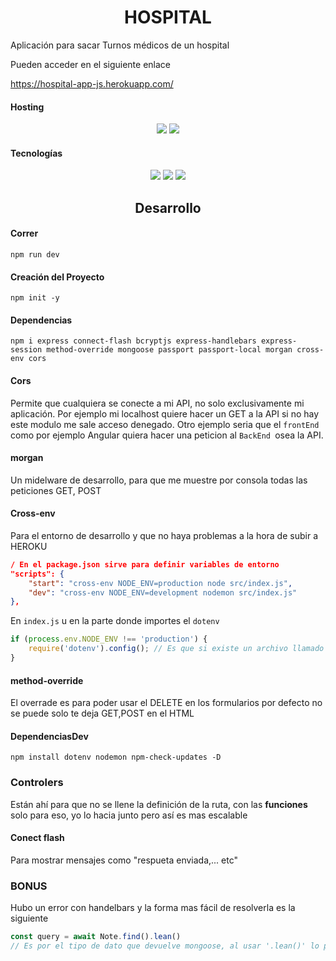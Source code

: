 <h1 align="center"> HOSPITAL </h1> 

Aplicación para sacar Turnos médicos de un hospital

Pueden acceder en el siguiente enlace

https://hospital-app-js.herokuapp.com/



#### Hosting

<div align="center">
    <img src="https://img.shields.io/badge/heroku-8A2BE2?style=for-the-badge&logo=heroku">
    <img src="https://img.shields.io/badge/-atlas-white?style=for-the-badge&logo=mongodb">
</div>

#### Tecnologías

<div align="center">
    <img src="https://img.shields.io/badge/-node-white?style=for-the-badge&logo=nodedotjs">
    <img src="https://img.shields.io/badge/handlebar-orange?style=for-the-badge&logo=handlebarsdotjs">
    <img src="https://img.shields.io/badge/-mongodb-white?style=for-the-badge&logo=mongodb">
</div>





<h2 align="center">Desarrollo</h2>


#### Correr

````
npm run dev
````

#### Creación del Proyecto

``````shell
npm init -y
``````

#### Dependencias

````shell
npm i express connect-flash bcryptjs express-handlebars express-session method-override mongoose passport passport-local morgan cross-env cors
````



#### Cors

Permite que cualquiera se conecte a mi API, no solo exclusivamente mi aplicación. Por ejemplo mi localhost quiere hacer un GET a la API si no hay este modulo me sale acceso denegado. Otro ejemplo seria que el `frontEnd` como por ejemplo Angular quiera hacer una peticion al `BackEnd `osea la API.

#### morgan

Un midelware de desarrollo, para que me muestre por consola todas las peticiones GET, POST

#### Cross-env

Para el entorno de desarrollo y que no haya problemas a la hora de subir a HEROKU

````json
/ En el package.json sirve para definir variables de entorno
"scripts": {
    "start": "cross-env NODE_ENV=production node src/index.js",
    "dev": "cross-env NODE_ENV=development nodemon src/index.js"
},
````
En `index.js` u en la parte donde importes el `dotenv`

````javascript
if (process.env.NODE_ENV !== 'production') {
    require('dotenv').config(); // Es que si existe un archivo llamado ".env"
} 
````

#### method-override

El overrade es para poder usar el DELETE en los formularios por defecto no se puede solo te deja GET,POST en el HTML



#### DependenciasDev

````shell
npm install dotenv nodemon npm-check-updates -D
````



### Controlers

Están ahí para que no se llene la definición de la ruta, con las **funciones** solo para eso, yo lo hacia junto pero así es mas escalable

#### Conect flash
Para mostrar mensajes como "respueta enviada,... etc"

### BONUS

Hubo un error con handelbars y la forma mas fácil de resolverla es la siguiente

````javascript
const query = await Note.find().lean()
// Es por el tipo de dato que devuelve mongoose, al usar '.lean()' lo paso a formato JSON y ya no te sale WARNINGS en la consola
````
